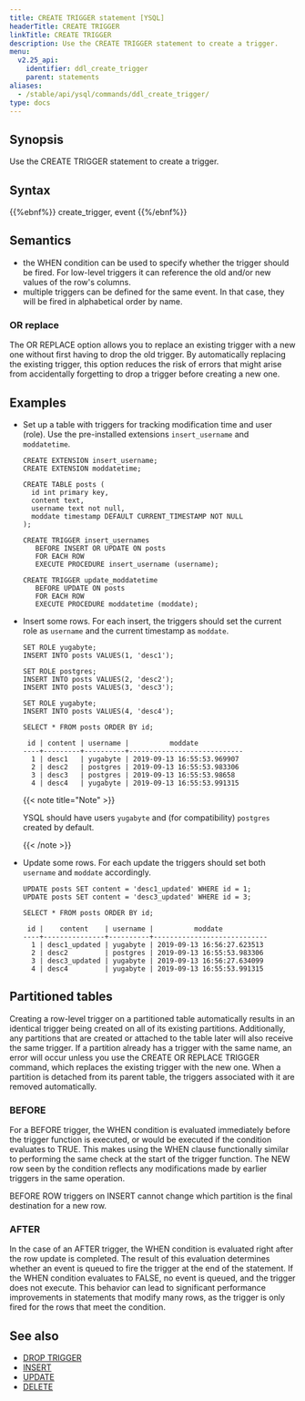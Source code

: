 ```yaml
---
title: CREATE TRIGGER statement [YSQL]
headerTitle: CREATE TRIGGER
linkTitle: CREATE TRIGGER
description: Use the CREATE TRIGGER statement to create a trigger.
menu:
  v2.25_api:
    identifier: ddl_create_trigger
    parent: statements
aliases:
  - /stable/api/ysql/commands/ddl_create_trigger/
type: docs
---
```


## Synopsis

Use the CREATE TRIGGER statement to create a trigger.

## Syntax

{{%ebnf%}}
  create_trigger,
  event
{{%/ebnf%}}

## Semantics

- the WHEN condition can be used to specify whether the trigger should be fired. For low-level triggers it can reference the old and/or new values of the row's columns.
- multiple triggers can be defined for the same event. In that case, they will be fired in alphabetical order by name.

### OR replace

The OR REPLACE option allows you to replace an existing trigger with a new one without first having to drop the old trigger. By automatically replacing the existing trigger, this option reduces the risk of errors that might arise from accidentally forgetting to drop a trigger before creating a new one.

## Examples

- Set up a table with triggers for tracking modification time and user (role).
    Use the pre-installed extensions `insert_username` and `moddatetime`.

    ```plpgsql
    CREATE EXTENSION insert_username;
    CREATE EXTENSION moddatetime;

    CREATE TABLE posts (
      id int primary key,
      content text,
      username text not null,
      moddate timestamp DEFAULT CURRENT_TIMESTAMP NOT NULL
    );

    CREATE TRIGGER insert_usernames
       BEFORE INSERT OR UPDATE ON posts
       FOR EACH ROW
       EXECUTE PROCEDURE insert_username (username);

    CREATE TRIGGER update_moddatetime
       BEFORE UPDATE ON posts
       FOR EACH ROW
       EXECUTE PROCEDURE moddatetime (moddate);
    ```

- Insert some rows.
    For each insert, the triggers should set the current role as `username` and the current timestamp as `moddate`.

    ```plpgsql
    SET ROLE yugabyte;
    INSERT INTO posts VALUES(1, 'desc1');

    SET ROLE postgres;
    INSERT INTO posts VALUES(2, 'desc2');
    INSERT INTO posts VALUES(3, 'desc3');

    SET ROLE yugabyte;
    INSERT INTO posts VALUES(4, 'desc4');

    SELECT * FROM posts ORDER BY id;
    ```

    ```output
     id | content | username |          moddate
    ----+---------+----------+----------------------------
      1 | desc1   | yugabyte | 2019-09-13 16:55:53.969907
      2 | desc2   | postgres | 2019-09-13 16:55:53.983306
      3 | desc3   | postgres | 2019-09-13 16:55:53.98658
      4 | desc4   | yugabyte | 2019-09-13 16:55:53.991315
    ```

  {{< note title="Note" >}}

  YSQL should have users `yugabyte` and (for compatibility) `postgres` created by default.

  {{< /note >}}

- Update some rows.
    For each update the triggers should set both `username`  and `moddate` accordingly.

    ```plpgsql
    UPDATE posts SET content = 'desc1_updated' WHERE id = 1;
    UPDATE posts SET content = 'desc3_updated' WHERE id = 3;

    SELECT * FROM posts ORDER BY id;
    ```

    ```caddyfile
     id |    content    | username |          moddate
    ----+---------------+----------+----------------------------
      1 | desc1_updated | yugabyte | 2019-09-13 16:56:27.623513
      2 | desc2         | postgres | 2019-09-13 16:55:53.983306
      3 | desc3_updated | yugabyte | 2019-09-13 16:56:27.634099
      4 | desc4         | yugabyte | 2019-09-13 16:55:53.991315
    ```

## Partitioned tables

Creating a row-level trigger on a partitioned table automatically results in an identical trigger being created on all of its existing partitions. Additionally, any partitions that are created or attached to the table later will also receive the same trigger. If a partition already has a trigger with the same name, an error will occur unless you use the CREATE OR REPLACE TRIGGER command, which replaces the existing trigger with the new one. When a partition is detached from its parent table, the triggers associated with it are removed automatically.

### BEFORE

For a BEFORE trigger, the WHEN condition is evaluated immediately before the trigger function is executed, or would be executed if the condition evaluates to TRUE. This makes using the WHEN clause functionally similar to performing the same check at the start of the trigger function. The NEW row seen by the condition reflects any modifications made by earlier triggers in the same operation.

BEFORE ROW triggers on INSERT cannot change which partition is the final destination for a new row.

### AFTER

In the case of an AFTER trigger, the WHEN condition is evaluated right after the row update is completed. The result of this evaluation determines whether an event is queued to fire the trigger at the end of the statement. If the WHEN condition evaluates to FALSE, no event is queued, and the trigger does not execute. This behavior can lead to significant performance improvements in statements that modify many rows, as the trigger is only fired for the rows that meet the condition.

## See also

- [DROP TRIGGER](../ddl_drop_trigger/)
- [INSERT](../dml_insert/)
- [UPDATE](../dml_update/)
- [DELETE](../dml_delete/)
